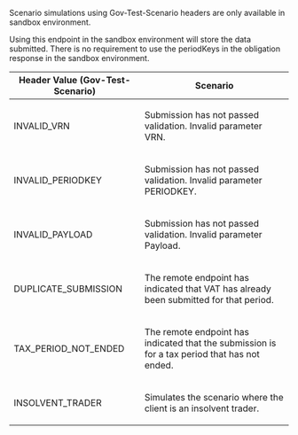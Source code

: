 <p>Scenario simulations using Gov-Test-Scenario headers are only available in sandbox environment.</p>
<p>Using this endpoint in the sandbox environment will store the data submitted. There is no requirement to use the periodKeys in the obligation response in the sandbox environment.</p>
<table>
    <thead>
        <tr>
            <th>Header Value (Gov-Test-Scenario)</th>
            <th>Scenario</th>
        </tr>
    </thead>
    <tbody>
        <tr>
            <td><p>INVALID_VRN</p></td>
            <td><p>Submission has not passed validation. Invalid parameter VRN.</p></td>
        </tr>
        <tr>
            <td><p>INVALID_PERIODKEY</p></td>
            <td><p>Submission has not passed validation. Invalid parameter PERIODKEY.</p></td>
        </tr>
        <tr>
            <td><p>INVALID_PAYLOAD</p></td>
            <td><p>Submission has not passed validation. Invalid parameter Payload.</p></td>
        </tr>
        <tr>
            <td><p>DUPLICATE_SUBMISSION</p></td>
            <td><p>The remote endpoint has indicated that VAT has already been submitted for that period.</p></td>
        </tr>
        <tr>
            <td><p>TAX_PERIOD_NOT_ENDED</p></td>
            <td><p>The remote endpoint has indicated that the submission is for a tax period that has not ended.</p></td>
        </tr>
        <tr>
            <td><p>INSOLVENT_TRADER</p></td>
            <td><p>Simulates the scenario where the client is an insolvent trader.</p></td>
        </tr>        
    </tbody>
</table>
